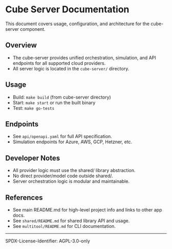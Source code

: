 # Cube Server Documentation

This document covers usage, configuration, and architecture for the cube-server component.

## Overview
- The cube-server provides unified orchestration, simulation, and API endpoints for all supported cloud providers.
- All server logic is located in the `cube-server/` directory.

## Usage
- Build: `make build` (from cube-server directory)
- Start: `make start` or run the built binary
- Test: `make go-tests`

## Endpoints
- See `api/openapi.yaml` for full API specification.
- Simulation endpoints for Azure, AWS, GCP, Hetzner, etc.

## Developer Notes
- All provider logic must use the shared/ library abstraction.
- No direct provider/model code outside shared/.
- Server orchestration logic is modular and maintainable.

## References
- See main README.md for high-level project info and links to other app docs.
- See `shared/README.md` for shared library API and usage.
- See `multitool/README.md` for CLI documentation.

---
SPDX-License-Identifier: AGPL-3.0-only
